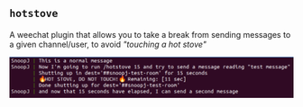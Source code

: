 ## `hotstove`

A weechat plugin that allows you to take a break from sending messages to a
given channel/user, to avoid _"touching a hot stove"_

![An example of the plugin's functionality, showing a "HOT STOVE, DO NOT TOUCH!" message during the timeout period](hotstove.png)
